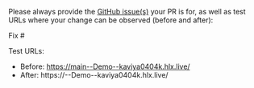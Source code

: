 Please always provide the [GitHub issue(s)](../issues) your PR is for, as well as test URLs where your change can be observed (before and after):

Fix #<gh-issue-id>

Test URLs:
- Before: https://main--Demo--kaviya0404k.hlx.live/
- After: https://<branch>--Demo--kaviya0404k.hlx.live/
